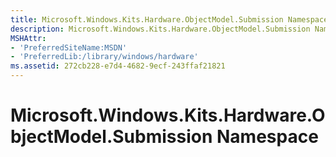 ```yaml
---
title: Microsoft.Windows.Kits.Hardware.ObjectModel.Submission Namespace
description: Microsoft.Windows.Kits.Hardware.ObjectModel.Submission Namespace
MSHAttr:
- 'PreferredSiteName:MSDN'
- 'PreferredLib:/library/windows/hardware'
ms.assetid: 272cb228-e7d4-4682-9ecf-243ffaf21821
---
```


# Microsoft.Windows.Kits.Hardware.ObjectModel.Submission Namespace


 

 






